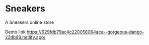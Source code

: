 # Sneakers
A Sneakers online store


Demo link
https://629fdb79ac4c220058064ace--gorgeous-dango-22db99.netlify.app/
